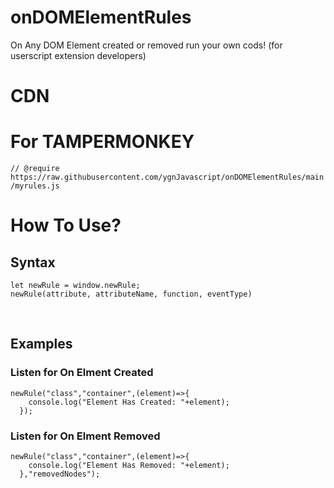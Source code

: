 # onDOMElementRules
On Any DOM Element created or removed run your own cods! (for userscript extension developers)

<h1>CDN</h1><p>
  <code><script src="https://raw.githubusercontent.com/ygnJavascript/onDOMElementRules/main/myrules.js"></script></code>
</p>

<h1>For TAMPERMONKEY</h1><p>
  <code>// @require      https://raw.githubusercontent.com/ygnJavascript/onDOMElementRules/main/myrules.js</code>
</p>

<h1>How To Use?</h1><p>
<h2>Syntax</h2>
<p><code>let newRule = window.newRule;
newRule(attribute, attributeName, function, eventType)</code></p><br>
<h2>Examples</h2>
  <h3>Listen for On Elment Created</h3><p>
  <code>newRule("class","container",(element)=>{
    console.log("Element Has Created: "+element);
  });</code>
</p>
<h3>Listen for On Elment Removed</h3><p>
  <code>newRule("class","container",(element)=>{
    console.log("Element Has Removed: "+element);
  },"removedNodes");</code>
</p>
</p>
